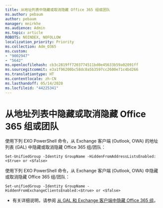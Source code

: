 ```yaml
---
title: 从地址列表中隐藏或取消隐藏 Office 365 组或团队
ms.author: pebaum
author: pebaum
manager: mnirkhe
ms.audience: Admin
ms.topic: article
ROBOTS: NOINDEX, NOFOLLOW
localization_priority: Priority
ms.collection: Adm_O365
ms.custom:
- "9002947"
- "5642"
ms.openlocfilehash: cb3c2819ff7203774511bd0e45633b59a02091ff
ms.sourcegitcommit: e3a1f96200bc58dc8a5b3597cc2600e71c4bd266
ms.translationtype: HT
ms.contentlocale: zh-CN
ms.lasthandoff: 05/14/2020
ms.locfileid: "44225341"
---
```

# <a name="hide-or-un-hide-office-365-groups-or-teams-from-address-list"></a>从地址列表中隐藏或取消隐藏 Office 365 组或团队

使用下列 EXO PowerShell 命令，从 Exchange 客户端 (Outlook, OWA) 的地址列表 (GAL) 中隐藏或取消隐藏 Office 365 组/团队：

`
    Set-UnifiedGroup -Identity GroupName -HiddenFromAddressListsEnabled:<$true> or <$false>
`

使用下列 EXO PowerShell 命令，从 Exchange 客户端 (Outlook, OWA) 中隐藏或取消隐藏 Office 365 组/团队：

`
    Set-unifiedGroup -Identity GroupName -HiddenFromExchangeClientsEnabled:<$true> or <$false>
`

- 有关详细说明，请参阅 [从 GAL 和 Exchange 客户端中隐藏 Office 365 组](https://docs.microsoft.com/schooldatasync/hide-office-365-groups-from-the-gal)。
